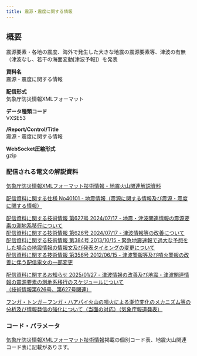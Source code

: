 ```yaml
---
title: 震源・震度に関する情報
---
```


## 概要
震源要素・各地の震度、海外で発生した大きな地震の震源要素等、津波の有無（津波なし、若干の海面変動\[津波予報]）を発表

**資料名** <br/>
 震源・震度に関する情報
 
**配信形式** <br/>
 気象庁防災情報XMLフォーマット

**データ種類コード** <br/>
 VXSE53
 
**/Report/Control/Title** <br/>
 震源・震度に関する情報

**WebSocket圧縮形式** <br/>
 gzip

### 配信される電文の解説資料
[気象庁防災情報XMLフォーマット技術情報 - 地震火山関連解説資料](https://dmdata.jp/docs/jma/manual/0101-0185.pdf#page=130) 
 
 
[配信資料に関する仕様 No40101 - 地震情報（震源に関する情報及び震源・震度に関する情報）](https://www.data.jma.go.jp/suishin/shiyou/pdf/no40101)


[配信資料に関する技術情報 第627号 2024/07/17 - 地震・津波関連情報の震源要素の測地系移行について](https://dmdata.jp/docs/jma/technical/627.pdf) <br/>
[配信資料に関する技術情報 第626号 2024/07/17 - 津波情報等の改善について](https://dmdata.jp/docs/jma/technical/626.pdf) <br/>
[配信資料に関する技術情報 第384号 2013/10/15 - 緊急地震速報で過大な予想をした場合の地震情報の情報文及び発表タイミングの変更について](https://dmdata.jp/docs/jma/technical/384.pdf) <br/>
[配信資料に関する技術情報 第356号 2012/06/15 - 津波警報等及び噴火警報の改善に伴う配信電文の一部変更](https://dmdata.jp/docs/jma/technical/356.pdf)


[配信資料に関するお知らせ 2025/01/27 - 津波情報の改善及び地震・津波関連情報の震源要素の測地系移行のスケジュールについて<br/>
（技術情報第626号、第627号関連）](https://dmdata.jp/docs/jma/notice/20250127a.pdf)


[フンガ・トンガ－フンガ・ハアパイ火山の噴火による潮位変化のメカニズム等の分析及び情報発信の強化について（当面の対応）（気象庁報道発表）](https://www.jma.go.jp/jma/press/2202/08b/tonga-taiou.html)

### コード・パラメータ
[気象庁防災情報XMLフォーマット技術情報](http://xml.kishou.go.jp/tec_material.html)掲載の個別コード表、地震火山関連コード表に記載があります。
